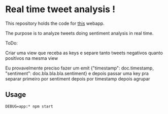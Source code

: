 # Real time tweet analysis !

This repository holds the code for [this](https://tweet-dashboard.mybluemix.net/) webapp.

The purpose is to analyze tweets doing sentiment analysis in real time.

ToDo:

Criar uma view que receba as keys e separe tanto tweets negativos quanto positivos na mesma view

Eu provavelmente preciso fazer um emit {"timestamp": doc.timestamp, "sentiment": doc.bla.bla.bla.sentiment} e depois passar uma key pra separar primeiro por sentiment depois por timestamp depois agrupar

Usage
---

```
DEBUG=app:* npm start
```